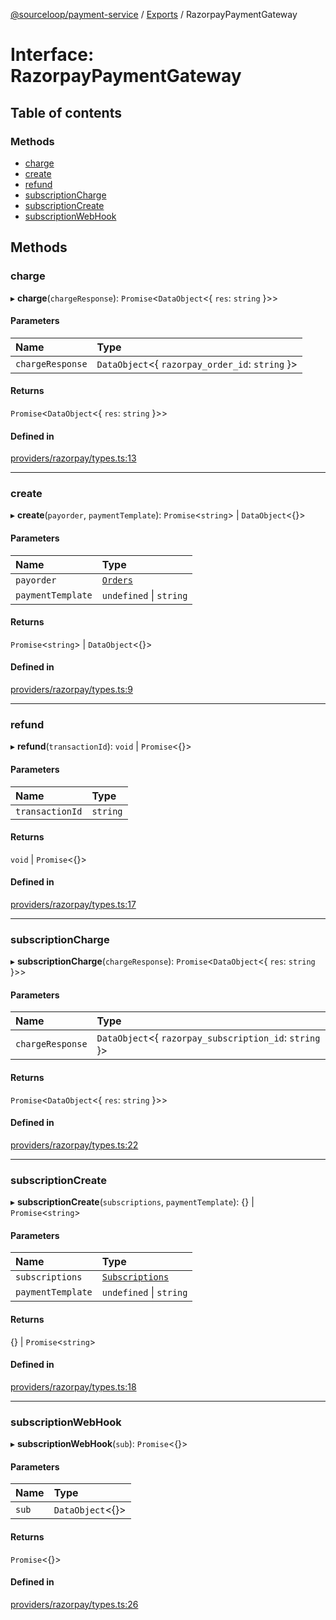 [@sourceloop/payment-service](../README.md) / [Exports](../modules.md) / RazorpayPaymentGateway

# Interface: RazorpayPaymentGateway

## Table of contents

### Methods

- [charge](RazorpayPaymentGateway.md#charge)
- [create](RazorpayPaymentGateway.md#create)
- [refund](RazorpayPaymentGateway.md#refund)
- [subscriptionCharge](RazorpayPaymentGateway.md#subscriptioncharge)
- [subscriptionCreate](RazorpayPaymentGateway.md#subscriptioncreate)
- [subscriptionWebHook](RazorpayPaymentGateway.md#subscriptionwebhook)

## Methods

### charge

▸ **charge**(`chargeResponse`): `Promise`<`DataObject`<{ `res`: `string`  }\>\>

#### Parameters

| Name | Type |
| :------ | :------ |
| `chargeResponse` | `DataObject`<{ `razorpay_order_id`: `string`  }\> |

#### Returns

`Promise`<`DataObject`<{ `res`: `string`  }\>\>

#### Defined in

[providers/razorpay/types.ts:13](https://github.com/sourcefuse/loopback4-microservice-catalog/blob/53060ad88/services/payment-service/src/providers/razorpay/types.ts#L13)

___

### create

▸ **create**(`payorder`, `paymentTemplate`): `Promise`<`string`\> \| `DataObject`<{}\>

#### Parameters

| Name | Type |
| :------ | :------ |
| `payorder` | [`Orders`](../classes/Orders.md) |
| `paymentTemplate` | `undefined` \| `string` |

#### Returns

`Promise`<`string`\> \| `DataObject`<{}\>

#### Defined in

[providers/razorpay/types.ts:9](https://github.com/sourcefuse/loopback4-microservice-catalog/blob/53060ad88/services/payment-service/src/providers/razorpay/types.ts#L9)

___

### refund

▸ **refund**(`transactionId`): `void` \| `Promise`<{}\>

#### Parameters

| Name | Type |
| :------ | :------ |
| `transactionId` | `string` |

#### Returns

`void` \| `Promise`<{}\>

#### Defined in

[providers/razorpay/types.ts:17](https://github.com/sourcefuse/loopback4-microservice-catalog/blob/53060ad88/services/payment-service/src/providers/razorpay/types.ts#L17)

___

### subscriptionCharge

▸ **subscriptionCharge**(`chargeResponse`): `Promise`<`DataObject`<{ `res`: `string`  }\>\>

#### Parameters

| Name | Type |
| :------ | :------ |
| `chargeResponse` | `DataObject`<{ `razorpay_subscription_id`: `string`  }\> |

#### Returns

`Promise`<`DataObject`<{ `res`: `string`  }\>\>

#### Defined in

[providers/razorpay/types.ts:22](https://github.com/sourcefuse/loopback4-microservice-catalog/blob/53060ad88/services/payment-service/src/providers/razorpay/types.ts#L22)

___

### subscriptionCreate

▸ **subscriptionCreate**(`subscriptions`, `paymentTemplate`): {} \| `Promise`<`string`\>

#### Parameters

| Name | Type |
| :------ | :------ |
| `subscriptions` | [`Subscriptions`](../classes/Subscriptions.md) |
| `paymentTemplate` | `undefined` \| `string` |

#### Returns

{} \| `Promise`<`string`\>

#### Defined in

[providers/razorpay/types.ts:18](https://github.com/sourcefuse/loopback4-microservice-catalog/blob/53060ad88/services/payment-service/src/providers/razorpay/types.ts#L18)

___

### subscriptionWebHook

▸ **subscriptionWebHook**(`sub`): `Promise`<{}\>

#### Parameters

| Name | Type |
| :------ | :------ |
| `sub` | `DataObject`<{}\> |

#### Returns

`Promise`<{}\>

#### Defined in

[providers/razorpay/types.ts:26](https://github.com/sourcefuse/loopback4-microservice-catalog/blob/53060ad88/services/payment-service/src/providers/razorpay/types.ts#L26)

